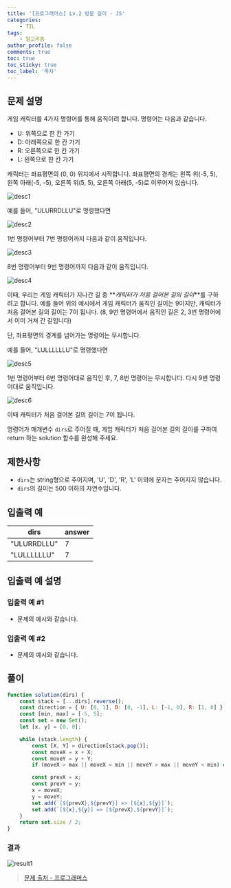 ```yaml
---
title: '[프로그래머스] Lv.2 방문 길이 - JS'
categories:
    - TIL
tags:
    - 알고리즘
author_profile: false
comments: true
toc: true
toc_sticky: true
toc_label: '목차'
---
```


## 문제 설명

게임 캐릭터를 4가지 명령어를 통해 움직이려 합니다. 명령어는 다음과 같습니다.

-   U: 위쪽으로 한 칸 가기
-   D: 아래쪽으로 한 칸 가기
-   R: 오른쪽으로 한 칸 가기
-   L: 왼쪽으로 한 칸 가기

캐릭터는 좌표평면의 (0, 0) 위치에서 시작합니다. 좌표평면의 경계는 왼쪽 위(-5, 5), 왼쪽 아래(-5, -5), 오른쪽 위(5, 5), 오른쪽 아래(5, -5)로 이루어져 있습니다.

![desc1](/assets/images/2024/01/04/algorithm-118-desc1.png)

예를 들어, "ULURRDLLU"로 명령했다면

![desc2](/assets/images/2024/01/04/algorithm-118-desc2.png)

1번 명령어부터 7번 명령어까지 다음과 같이 움직입니다.

![desc3](/assets/images/2024/01/04/algorithm-118-desc3.png)

8번 명령어부터 9번 명령어까지 다음과 같이 움직입니다.

![desc4](/assets/images/2024/01/04/algorithm-118-desc4.png)

이때, 우리는 게임 캐릭터가 지나간 길 중 **_캐릭터가 처음 걸어본 길의 길이_**를 구하려고 합니다. 예를 들어 위의 예시에서 게임 캐릭터가 움직인 길이는 9이지만, 캐릭터가 처음 걸어본 길의 길이는 7이 됩니다. (8, 9번 명령어에서 움직인 길은 2, 3번 명령어에서 이미 거쳐 간 길입니다)

단, 좌표평면의 경계를 넘어가는 명령어는 무시합니다.

예를 들어, "LULLLLLLU"로 명령했다면

![desc5](/assets/images/2024/01/04/algorithm-118-desc5.png)

1번 명령어부터 6번 명령어대로 움직인 후, 7, 8번 명령어는 무시합니다. 다시 9번 명령어대로 움직입니다.

![desc6](/assets/images/2024/01/04/algorithm-118-desc6.png)

이때 캐릭터가 처음 걸어본 길의 길이는 7이 됩니다.

명령어가 매개변수 `dirs`로 주어질 때, 게임 캐릭터가 처음 걸어본 길의 길이를 구하여 return 하는 solution 함수를 완성해 주세요.

## 제한사항

-   `dirs`는 string형으로 주어지며, 'U', 'D', 'R', 'L' 이외에 문자는 주어지지 않습니다.
-   `dirs`의 길이는 500 이하의 자연수입니다.

## 입출력 예

| dirs        | answer |
| ----------- | ------ |
| "ULURRDLLU" | 7      |
| "LULLLLLLU" | 7      |

## 입출력 예 설명

### 입출력 예 #1

-   문제의 예시와 같습니다.

### 입출력 예 #2

-   문제의 예시와 같습니다.

## 풀이

```javascript
function solution(dirs) {
    const stack = [...dirs].reverse();
    const direction = { U: [0, 1], D: [0, -1], L: [-1, 0], R: [1, 0] };
    const [min, max] = [-5, 5];
    const set = new Set();
    let [x, y] = [0, 0];

    while (stack.length) {
        const [X, Y] = direction[stack.pop()];
        const moveX = x + X;
        const moveY = y + Y;
        if (moveX > max || moveX < min || moveY > max || moveY < min) continue;

        const prevX = x;
        const prevY = y;
        x = moveX;
        y = moveY;
        set.add(`[${prevX},${prevY}] => [${x},${y}]`);
        set.add(`[${x},${y}] => [${prevX},${prevY}]`);
    }
    return set.size / 2;
}
```

### 결과

![result1](/assets/images/2024/01/04/algorithm-118-result1.png)

> [문제 출처 - 프로그래머스](https://school.programmers.co.kr/learn/courses/30/lessons/49994)
